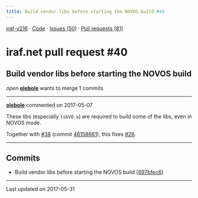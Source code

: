```yaml
---
title: Build vendor libs before starting the NOVOS build #40
---
```


[iraf-v216](/iraf-v216) · [Code](https://github.com/iraf-community/iraf/tree/iraf-v216) · [Issues (50)](/iraf-v216/issues) · [Pull requests (81)](/iraf-v216/issues/pulls)

# iraf.net pull request #40
## Build vendor libs before starting the NOVOS build
*open* **[olebole](https://github.com/olebole)** wants to merge 1 commits

- - - -

**[olebole](https://github.com/olebole)** commented on 2017-05-07

These libs (especially `libVO.a`) are required to build some of the libs, even in NOVOS mode.  
  
Together with [#38](https://iraf-community.github.io/iraf-v216/issues/38) (commit [46158661](https://github.com/iraf-community/iraf/commit/461586615f01935e74d6bfe9ff0671f9785c180d)), this fixes [#26](https://iraf-community.github.io/iraf-v216/issues/26).
- - - -

## Commits

* Build vendor libs before starting the NOVOS build [[697bfec6](https://github.com/iraf-community/iraf/commit/697bfec6906e7b8fb239600cf5058948d8ceeb15)]

- - - -

Last updated on 2017-05-31
